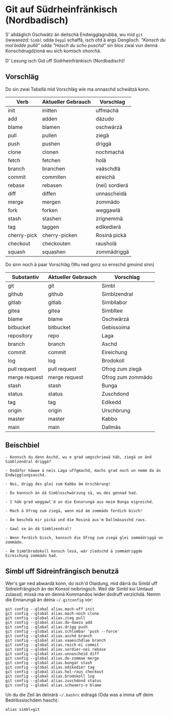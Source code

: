 # Git auf Südrheinfränkisch (Nordbadisch)

S' alldäglich Gschwätz än deitschä Endwigglagrubbä, wu mid `git`
(iwwasezd: `Simbl` odda `Depp`) schaffä, isch ofd ä args Denglisch.
_"Konsch du mol bidde pullä"_ odda _"Hasch du scho puschd"_ sin blos zwai
vun dennä Konschdrugdzionä wu sich komisch ohorchä.

D' Lesung isch Gid uff Südrheinfränkisch (Nordbadisch)!

## Vorschläg

Do sin zwai Tabellä mid Vorschläg wie ma onnaschd schwätzä konn.

| Verb        | Aktueller Gebrauch | Vorschlag             |
|-------------|--------------------|-----------------------|
| init        | initten            | uffmachä              |
| add         | adden              | däzudo                |
| blame       | blamen             | oschwärzä             |
| pull        | pullen             | ziegä                 |
| push        | pushen             | driggä                |
| clone       | clonen             | nochmachä             |
| fetch       | fetchen            | holä                  |
| branch      | branchen           | vaäschdlä             |
| commit      | commiten           | eireichä              |
| rebase      | rebasen            | (nei) sordierä        |
| diff        | diffen             | unnascheidä           |
| merge       | mergen             | zommädo               |
| fork        | forken             | weggawlä              |
| stash       | stashen            | zrignemmä             |
| tag         | taggen             | edikedierä            |
| cherry-pick | cherry-picken      | Rosinä pickä          |
| checkout    | checkouten         | rausholä              |
| squash      | squashen           | zommädriggä           |

Do sinn noch ä paar Vorschläg (Wu ned gonz so ernschd gmoind sinn)

| Substantiv    | Aktueller Gebrauch | Vorschlag                  |
|---------------|--------------------|----------------------------|
| git           | git                | Simbl                      |
| github        | github             | Simblzendral               |
| gitlab        | gitlab             | Simbllabor                 |
| gitea         | gitea              | Simbltee                   |
| blame         | blame              | Oschwärzä                  |
| bitbucket     | bitbucket          | Gebissoima                 |
| repository    | repo               | Laga                       |
| branch        | branch             | Aschd                      |
| commit        | commit             | Eireichung                 |
| log           | log                | Brodokoll                  |
| pull request  | pull request       | Ofrog zum ziegä            |
| merge request | merge request      | Ofrog zum zommädo          |
| stash         | stash              | Bunga                      |
| status        | status             | Zuschdond                  |
| tag           | tag                | Edikedd                    |
| origin        | origin             | Urschbrung                 |
| master        | master             | Kabbo                      |
| main          | main               | Dallmäs                    |

## Beischbiel

    - Konnsch du denn Aschd, wu e grad umgschriewä häb, ziegä un änd Simblzendral driggä?

    - Dodäfor häwwe ä neis Laga uffgmachd, machs grad noch un nemm da än Endwigglungsaschd.

    - Noi, drigg des glei zum Kabbo äm Urschbrung!

    - Du konnsch än dä Simbloschwärzung sä, wu des gennad had.

    - I häb grad weggawl'd un die Ennarungä aus meim Bunga eigreichd.

    - Mach ä Ofrog zum ziegä, wenn mid äm zommädo ferdich bisch!

    - Äm beschdä mir pickä und die Rosinä aus'm Dallmäsaschd raus.

    - Gawl se än dä Simblzendral!

    - Wenn ferdich bisch, konnsch die Ofrog zum ziegä glei zommädriggä un zommädo.

    - Äm Simblbrodokoll konsch lesä, wär zledschd ä zommädriggde Eireichung zommädo had.

## Simbl uff Sidreinfrängisch benutzä

Wer's gar ned abwardä konn, do isch'd Olaidung, mid därrä du Simbl uff Sidreinfrängisch än dei Konsol neibringsch. Weil där Simbl koi Umlaud zulassd, missä ma en dennä Kommandos leider dodruff verzichdä. Nemm die Ennarungä än deina `~/.gitconfig` vor:

    git config --global alias.mach-uff init
    git config --global alias.mach-noch clone
    git config --global alias.zieg pull
    git config --global alias.do-daezu add
    git config --global alias.drigg push
    git config --global alias.schlombar 'push --force'
    git config --global alias.aschd branch
    git config --global alias.vaaeschdlae branch
    git config --global alias.reich-ei commit
    git config --global alias.sordier-nei rebase
    git config --global alias.unnascheid diff
    git config --global alias.do-zommae merge
    git config --global alias.bungar stash
    git config --global alias.edikedier tag
    git config --global alias.hol-raus checkout
    git config --global alias.brodokoll log
    git config --global alias.zuschdond status
    git config --global alias.schwaerz-o blame

Un du die Zeil än deinärä `~/.bashrc` eidragä (Oda was a imma uff deim Bedribssischdem hasch):

    alias simbl=git

